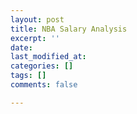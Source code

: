 ```yaml
---
layout: post
title: NBA Salary Analysis
excerpt: ''
date: 
last_modified_at: 
categories: []
tags: []
comments: false

---
```

